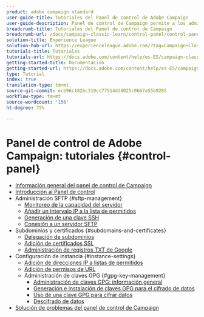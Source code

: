 ```yaml
---
product: adobe campaign standard
user-guide-title: Tutoriales del Panel de control de Adobe Campaign
user-guide-description: Panel de control de Campaign permite a los administradores de Adobe Campaign supervisar los recursos clave y realizar tareas administrativas, como la administración del almacenamiento SFTP por instancia o las direcciones IP de lista de permitidos.
breadcrumb-title: Tutoriales del Panel de control de Campaign
breadcrumb-url: /docs/campaign-classic-learn/control-panel/control-panel-overview.html
solution-title: Experience League
solution-hub-url: https://experienceleague.adobe.com/?tag=Campaign+Classic#recommended/solutions/campaign
tutorials-title: Tutoriales
tutorials-url: https://docs.adobe.com/content/help/es-ES/campaign-classic-learn/tutorials/overview.html
getting-started-title: Documentación
getting-started-url: https://docs.adobe.com/content/help/es-ES/campaign-classic/using/getting-started/starting-with-adobe-campaign/about-adobe-campaign-classic.html
type: Tutorial
index: true
translation-type: tm+mt
source-git-commit: ecb96c182bc319cc77514dd8025c0b67a55b9285
workflow-type: tm+mt
source-wordcount: '156'
ht-degree: 75%

---
```



# Panel de control de Adobe Campaign: tutoriales {#control-panel}

+ [Información general del panel de control de Campaign](/help/control-panel-tutorials/control-panel-overview.md)
+ [Introducción al Panel de control](/help/control-panel-tutorials/getting-started-with-the-control-panel.md)
+ Administración SFTP {#sftp-management}
   + [Monitoreo de la capacidad del servidor](/help/control-panel-tutorials/sftp-management/monitoring-server-capacity.md)
   + [Añadir un intervalo IP a la lista de permitidos](/help/control-panel-tutorials/sftp-management/adding-ip-range-to-allow-list.md)
   + [Generación de una clave SSH](/help/control-panel-tutorials/sftp-management/generate-ssh-key.md)
   + [Conexión a un servidor SFTP](/help/control-panel-tutorials/sftp-management/connect-to-sftp-server.md)
+ Subdominios y certificados {#subdomains-and-certificates}
   + [Delegación de subdominios](/help/control-panel-tutorials/subdomains-and-certificates/subdomain-delegation.md)
   + [Adición de certificados SSL](/help/control-panel-tutorials/subdomains-and-certificates/adding-ssl-certificates.md)
   + [Administración de registros TXT de Google](/help/control-panel-tutorials/subdomains-and-certificates/google-txt-record-management.md)
+ Configuración de instancia {#instance-settings}
   + [Adición de direcciones IP a listas de permitidos](/help/control-panel-tutorials/instance-settings/ip-allow-listing.md)
   + [Adición de permisos de URL](/help/control-panel-tutorials/instance-settings/adding-url-permissions.md)
   + Administración de claves GPG {#gpg-key-management}
      + [Administración de claves GPG: información general](/help/control-panel-tutorials/instance-settings/gpg-key-management/gpg-key-management-overview.md)
      + [Generación e instalación de claves GPG para el cifrado de datos](/help/control-panel-tutorials/instance-settings/gpg-key-management/generating-and-installing-gpg-keys-for-data-encryption.md)
      + [Uso de una clave GPG para cifrar datos](/help/control-panel-tutorials/instance-settings/gpg-key-management/using-a-gpg-key-to-encrypt-data.md)
      + [Descifrado de datos](/help/control-panel-tutorials/instance-settings/gpg-key-management/decrypting-data.md)
+ [Solución de problemas del panel de control de Campaign](/help/control-panel-tutorials/trouble-shooting.md)
